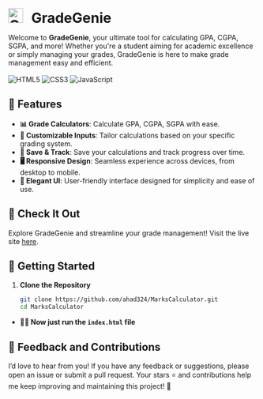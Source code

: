 <h1 style="margin: 0;"><img src="https://gradegenie.site/GradeGenius.png" alt="GradeGenie Logo" width="30" style="margin-right: 10px;"/> GradeGenie</h1>

Welcome to **GradeGenie**, your ultimate tool for calculating GPA, CGPA, SGPA, and more! Whether you're a student aiming for academic excellence or simply managing your grades, GradeGenie is here to make grade management easy and efficient.
<br><br>
![HTML5](https://img.shields.io/badge/html5-%23E34F26.svg?style=for-the-badge&logo=html5&logoColor=white)
![CSS3](https://img.shields.io/badge/css3-%231572B6.svg?style=for-the-badge&logo=css3&logoColor=white)
![JavaScript](https://img.shields.io/badge/javascript-%23323330.svg?style=for-the-badge&logo=javascript&logoColor=%23F7DF1E)

## 🚀 Features

- **📊 Grade Calculators**: Calculate GPA, CGPA, SGPA with ease.
- **🔄 Customizable Inputs**: Tailor calculations based on your specific grading system.
- **💾 Save & Track**: Save your calculations and track progress over time.
- **🖥️ Responsive Design**: Seamless experience across devices, from desktop to mobile.
- **🎨 Elegant UI**: User-friendly interface designed for simplicity and ease of use.

## 🌟 Check It Out

Explore GradeGenie and streamline your grade management! Visit the live site [here](https://ahad324.github.io/MarksCalculator/).

## 🔧 Getting Started

1. **Clone the Repository**

   ```bash
   git clone https://github.com/ahad324/MarksCalculator.git
   cd MarksCalculator
   ```
- **👩‍💻 Now just run the `index.html` file**

## 💬 Feedback and Contributions

I’d love to hear from you! If you have any feedback or suggestions, please open an issue or submit a pull request. Your stars ⭐ and contributions help me keep improving and maintaining this project! 🙌

